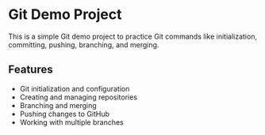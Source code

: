 # Git Demo Project

This is a simple Git demo project to practice Git commands like initialization, committing, pushing, branching, and merging.

## Features
- Git initialization and configuration  
- Creating and managing repositories  
- Branching and merging  
- Pushing changes to GitHub  
- Working with multiple branches
